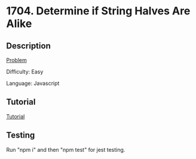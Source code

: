 # 1704. Determine if String Halves Are Alike

## Description

[Problem](https://leetcode.com/problems/determine-if-string-halves-are-alike/)

Difficulty: Easy

Language: Javascript

## Tutorial

[Tutorial](https://youtu.be/LSoobfHb-ms)

## Testing

Run "npm i" and then "npm test" for jest testing.
